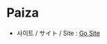 # Paiza

- 사이트 / サイト / Site : <a target="_blank" href="javascript: void(0);" onclock="window.open('https://paiza.jp', '_blank');">Go Site</a>
